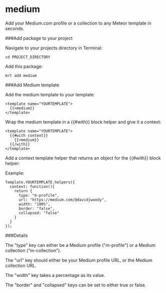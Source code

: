 medium
======

Add your Medium.com profile or a collection to any Meteor template in seconds.

###Add package to your project

Navigate to your projects directory in Terminal: 
```
cd PROJECT_DIRECTORY
```

Add this package: 
```
mrt add medium
```

###Add Medium template

Add the medium template to your template: 
```
<template name="YOURTEMPLATE">
  {{>medium}}
</template>
```

Wrap the medium template in a {{#with}} block helper and give it a context: 
``` 
<template name="YOURTEMPLATE">
  {{#with context}}
    {{>medium}}
  {{/with}}
</template>
```

Add a context template helper that returns an object for the {{#with}} block helper: 

Example: 

```
Template.YOURTEMPLATE.helpers({
  context: function(){
    return {
      type: "m-profile",
      url: "https://medium.com/@davidjwoody",
      width: "100%",
      border: "false",
      collapsed: "false"
    }
  }
});
```

###Details

The "type" key can either be a Medium profile ("m-profile") or a Medium collection ("m-collection").

The "url" key should either be your Medium profile URL, or the Medium collection URL.

The "width" key takes a percentage as its value.

The "border" and "collapsed" keys can be set to either true or false. 

